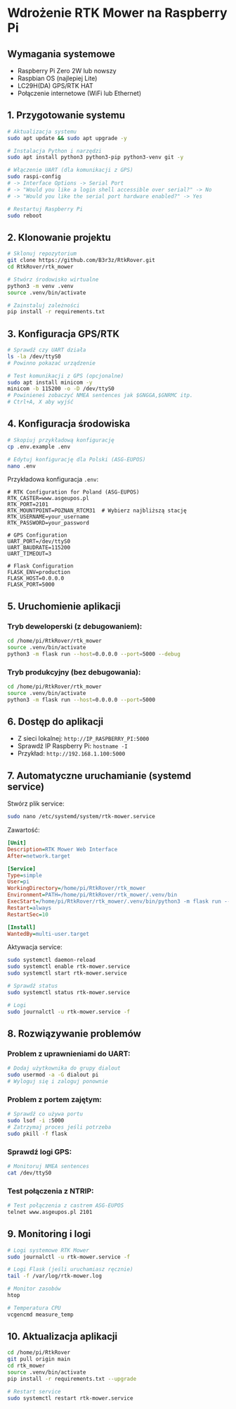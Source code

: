# Wdrożenie RTK Mower na Raspberry Pi

## Wymagania systemowe
- Raspberry Pi Zero 2W lub nowszy
- Raspbian OS (najlepiej Lite)
- LC29H(DA) GPS/RTK HAT
- Połączenie internetowe (WiFi lub Ethernet)

## 1. Przygotowanie systemu

```bash
# Aktualizacja systemu
sudo apt update && sudo apt upgrade -y

# Instalacja Python i narzędzi
sudo apt install python3 python3-pip python3-venv git -y

# Włączenie UART (dla komunikacji z GPS)
sudo raspi-config
# -> Interface Options -> Serial Port
# -> "Would you like a login shell accessible over serial?" -> No
# -> "Would you like the serial port hardware enabled?" -> Yes

# Restartuj Raspberry Pi
sudo reboot
```

## 2. Klonowanie projektu

```bash
# Sklonuj repozytorium
git clone https://github.com/B3r3z/RtkRover.git
cd RtkRover/rtk_mower

# Stwórz środowisko wirtualne
python3 -m venv .venv
source .venv/bin/activate

# Zainstaluj zależności
pip install -r requirements.txt
```

## 3. Konfiguracja GPS/RTK

```bash
# Sprawdź czy UART działa
ls -la /dev/ttyS0
# Powinno pokazać urządzenie

# Test komunikacji z GPS (opcjonalne)
sudo apt install minicom -y
minicom -b 115200 -o -D /dev/ttyS0
# Powinieneś zobaczyć NMEA sentences jak $GNGGA,$GNRMC itp.
# Ctrl+A, X aby wyjść
```

## 4. Konfiguracja środowiska

```bash
# Skopiuj przykładową konfigurację
cp .env.example .env

# Edytuj konfigurację dla Polski (ASG-EUPOS)
nano .env
```

Przykładowa konfiguracja `.env`:
```
# RTK Configuration for Poland (ASG-EUPOS)
RTK_CASTER=www.asgeupos.pl
RTK_PORT=2101
RTK_MOUNTPOINT=POZNAN_RTCM31  # Wybierz najbliższą stację
RTK_USERNAME=your_username
RTK_PASSWORD=your_password

# GPS Configuration
UART_PORT=/dev/ttyS0
UART_BAUDRATE=115200
UART_TIMEOUT=3

# Flask Configuration
FLASK_ENV=production
FLASK_HOST=0.0.0.0
FLASK_PORT=5000
```

## 5. Uruchomienie aplikacji

### Tryb deweloperski (z debugowaniem):
```bash
cd /home/pi/RtkRover/rtk_mower
source .venv/bin/activate
python3 -m flask run --host=0.0.0.0 --port=5000 --debug
```

### Tryb produkcyjny (bez debugowania):
```bash
cd /home/pi/RtkRover/rtk_mower
source .venv/bin/activate
python3 -m flask run --host=0.0.0.0 --port=5000
```

## 6. Dostęp do aplikacji

- Z sieci lokalnej: `http://IP_RASPBERRY_PI:5000`
- Sprawdź IP Raspberry Pi: `hostname -I`
- Przykład: `http://192.168.1.100:5000`

## 7. Automatyczne uruchamianie (systemd service)

Stwórz plik service:
```bash
sudo nano /etc/systemd/system/rtk-mower.service
```

Zawartość:
```ini
[Unit]
Description=RTK Mower Web Interface
After=network.target

[Service]
Type=simple
User=pi
WorkingDirectory=/home/pi/RtkRover/rtk_mower
Environment=PATH=/home/pi/RtkRover/rtk_mower/.venv/bin
ExecStart=/home/pi/RtkRover/rtk_mower/.venv/bin/python3 -m flask run --host=0.0.0.0 --port=5000
Restart=always
RestartSec=10

[Install]
WantedBy=multi-user.target
```

Aktywacja service:
```bash
sudo systemctl daemon-reload
sudo systemctl enable rtk-mower.service
sudo systemctl start rtk-mower.service

# Sprawdź status
sudo systemctl status rtk-mower.service

# Logi
sudo journalctl -u rtk-mower.service -f
```

## 8. Rozwiązywanie problemów

### Problem z uprawnieniami do UART:
```bash
# Dodaj użytkownika do grupy dialout
sudo usermod -a -G dialout pi
# Wyloguj się i zaloguj ponownie
```

### Problem z portem zajętym:
```bash
# Sprawdź co używa portu
sudo lsof -i :5000
# Zatrzymaj proces jeśli potrzeba
sudo pkill -f flask
```

### Sprawdź logi GPS:
```bash
# Monitoruj NMEA sentences
cat /dev/ttyS0
```

### Test połączenia z NTRIP:
```bash
# Test połączenia z castrem ASG-EUPOS
telnet www.asgeupos.pl 2101
```

## 9. Monitoring i logi

```bash
# Logi systemowe RTK Mower
sudo journalctl -u rtk-mower.service -f

# Logi Flask (jeśli uruchamiasz ręcznie)
tail -f /var/log/rtk-mower.log

# Monitor zasobów
htop

# Temperatura CPU
vcgencmd measure_temp
```

## 10. Aktualizacja aplikacji

```bash
cd /home/pi/RtkRover
git pull origin main
cd rtk_mower
source .venv/bin/activate
pip install -r requirements.txt --upgrade

# Restart service
sudo systemctl restart rtk-mower.service
```
